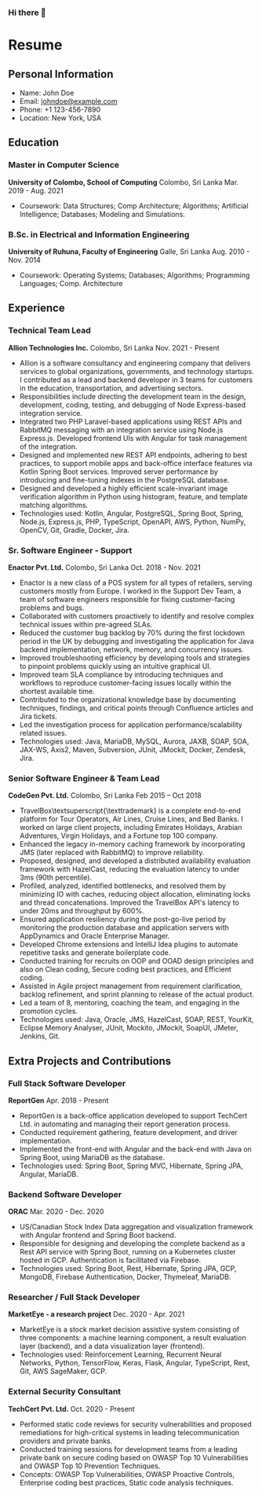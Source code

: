 ### Hi there 👋

<!--
**lasanthasuresh/lasanthasuresh** is a ✨ _special_ ✨ repository because its `README.md` (this file) appears on your GitHub profile.

Here are some ideas to get you started:

- 🔭 I’m currently working on ...
- 🌱 I’m currently learning ...
- 👯 I’m looking to collaborate on ...
- 🤔 I’m looking for help with ...
- 💬 Ask me about ...
- 📫 How to reach me: ...
- 😄 Pronouns: ...
- ⚡ Fun fact: ...
-->
# Resume

## Personal Information
- Name: John Doe
- Email: johndoe@example.com
- Phone: +1 123-456-7890
- Location: New York, USA

## Education
### Master in Computer Science
**University of Colombo, School of Computing**
Colombo, Sri Lanka
Mar. 2019 - Aug. 2021

- Coursework: Data Structures; Comp Architecture; Algorithms; Artificial Intelligence; Databases; Modeling and Simulations.

### B.Sc. in Electrical and Information Engineering
**University of Ruhuna, Faculty of Engineering**
Galle, Sri Lanka
Aug. 2010 - Nov. 2014

- Coursework: Operating Systems; Databases; Algorithms; Programming Languages; Comp. Architecture

## Experience
### Technical Team Lead
**Allion Technologies Inc.**
Colombo, Sri Lanka
Nov. 2021 - Present

- Allion is a software consultancy and engineering company that delivers services to global organizations, governments, and technology startups. I contributed as a lead and backend developer in 3 teams for customers in the education, transportation, and advertising sectors.
- Responsibilities include directing the development team in the design, development, coding, testing, and debugging of Node Express-based integration service.
- Integrated two PHP Laravel-based applications using REST APIs and RabbitMQ messaging with an integration service using Node.js Express.js. Developed frontend UIs with Angular for task management of the integration.
- Designed and implemented new REST API endpoints, adhering to best practices, to support mobile apps and back-office interface features via Kotlin Spring Boot services. Improved server performance by introducing and fine-tuning indexes in the PostgreSQL database.
- Designed and developed a highly efficient scale-invariant image verification algorithm in Python using histogram, feature, and template matching algorithms.
- Technologies used: Kotlin, Angular, PostgreSQL, Spring Boot, Spring, Node.js, Express.js, PHP, TypeScript, OpenAPI, AWS, Python, NumPy, OpenCV, Git, Gradle, Docker, Jira.

### Sr. Software Engineer - Support
**Enactor Pvt. Ltd.**
Colombo, Sri Lanka
Oct. 2018 - Nov. 2021

- Enactor is a new class of a POS system for all types of retailers, serving customers mostly from Europe. I worked in the Support Dev Team, a team of software engineers responsible for fixing customer-facing problems and bugs.
- Collaborated with customers proactively to identify and resolve complex technical issues within pre-agreed SLAs.
- Reduced the customer bug backlog by 70% during the first lockdown period in the UK by debugging and investigating the application for Java backend implementation, network, memory, and concurrency issues.
- Improved troubleshooting efficiency by developing tools and strategies to pinpoint problems quickly using an intuitive graphical UI.
- Improved team SLA compliance by introducing techniques and workflows to reproduce customer-facing issues locally within the shortest available time.
- Contributed to the organizational knowledge base by documenting techniques, findings, and critical points through Confluence articles and Jira tickets.
- Led the investigation process for application performance/scalability related issues.
- Technologies used: Java, MariaDB, MySQL, Aurora, JAXB, SOAP, SOA, JAX-WS, Axis2, Maven, Subversion, JUnit, JMockit, Docker, Zendesk, Jira.

### Senior Software Engineer & Team Lead
**CodeGen Pvt. Ltd.**
Colombo, Sri Lanka
Feb 2015 – Oct 2018

- TravelBox\textsuperscript{\texttrademark} is a complete end-to-end platform for Tour Operators, Air Lines, Cruise Lines, and Bed Banks. I worked on large client projects, including Emirates Holidays, Arabian Adventures, Virgin Holidays, and a Fortune top 100 company.
- Enhanced the legacy in-memory caching framework by incorporating JMS (later replaced with RabbitMQ) to improve reliability.
- Proposed, designed, and developed a distributed availability evaluation framework with HazelCast, reducing the evaluation latency to under 3ms (90th percentile).
- Profiled, analyzed, identified bottlenecks, and resolved them by minimizing IO with caches, reducing object allocation, eliminating locks and thread concatenations. Improved the TravelBox API's latency to under 20ms and throughput by 600%.
- Ensured application resiliency during the post-go-live period by monitoring the production database and application servers with AppDynamics and Oracle Enterprise Manager.
- Developed Chrome extensions and IntelliJ Idea plugins to automate repetitive tasks and generate boilerplate code.
- Conducted training for recruits on OOP and OOAD design principles and also on Clean coding, Secure coding best practices, and Efficient coding.
- Assisted in Agile project management from requirement clarification, backlog refinement, and sprint planning to release of the actual product.
- Led a team of 8, mentoring, coaching the team, and engaging in the promotion cycles.
- Technologies used: Java, Oracle, JMS, HazelCast, SOAP, REST, YourKit, Eclipse Memory Analyser, JUnit, Mockito, JMockit, SoapUI, JMeter, Jenkins, Git.

## Extra Projects and Contributions
### Full Stack Software Developer
**ReportGen**
Apr. 2018 - Present

- ReportGen is a back-office application developed to support TechCert Ltd. in automating and managing their report generation process.
- Conducted requirement gathering, feature development, and driver implementation.
- Implemented the front-end with Angular and the back-end with Java on Spring Boot, using MariaDB as the database.
- Technologies used: Spring Boot, Spring MVC, Hibernate, Spring JPA, Angular, MariaDB.

### Backend Software Developer
**ORAC**
Mar. 2020 - Dec. 2020

- US/Canadian Stock Index Data aggregation and visualization framework with Angular frontend and Spring Boot backend.
- Responsible for designing and developing the complete backend as a Rest API service with Spring Boot, running on a Kubernetes cluster hosted in GCP. Authentication is facilitated via Firebase.
- Technologies used: Spring Boot, Rest, Hibernate, Spring JPA, GCP, MongoDB, Firebase Authentication, Docker, Thymeleaf, MariaDB.

### Researcher / Full Stack Developer
**MarketEye - a research project**
Dec. 2020 - Apr. 2021

- MarketEye is a stock market decision assistive system consisting of three components: a machine learning component, a result evaluation layer (backend), and a data visualization layer (frontend).
- Technologies used: Reinforcement Learning, Recurrent Neural Networks, Python, TensorFlow, Keras, Flask, Angular, TypeScript, Rest, Git, AWS SageMaker, GCP.

### External Security Consultant
**TechCert Pvt. Ltd.**
Oct. 2020 - Present

- Performed static code reviews for security vulnerabilities and proposed remediations for high-critical systems in leading telecommunication providers and private banks.
- Conducted training sessions for development teams from a leading private bank on secure coding based on OWASP Top 10 Vulnerabilities and OWASP Top 10 Prevention Techniques.
- Concepts: OWASP Top Vulnerabilities, OWASP Proactive Controls, Enterprise coding best practices, Static code analysis techniques.


